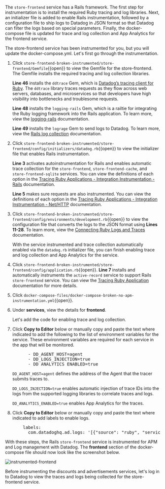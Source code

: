 The `store-frontend` service has a Rails framework. The first step for instrumentation is to install the required Ruby tracing and log libraries. Next, an initializer file is added to enable Rails instrumentation, followed by a configuration file to ship logs to Datadog in JSON format so that Datadog can filter the logs based on special parameters. Finally, the docker-compose file is updated for trace and log collection and App Analytics for the frontend service. 

The store-frontend service has been instrumented for you, but you will update the docker-compose.yml. Let's first go through the instrumentation.

1. Click `store-frontend-broken-instrumented/store-frontend/Gemfile`{{open}} to view the Gemfile for the store-frontend. The Gemfile installs the required tracing and log collection libraries.<p> **Line 46** installs the `ddtrace` Gem, which is <a href="https://docs.datadoghq.com/tracing/setup/ruby/" target="_blank">Datadog’s tracing client for Ruby</a>. The `ddtrace` library traces requests as they flow across web servers, databases, and microservices so that developers have high visibility into bottlenecks and troublesome requests. <p>**Line 48** installs the `logging-rails` Gem, which is a railtie for integrating the Ruby logging framework into the Rails application. To learn more, view the <a href="https://github.com/TwP/logging-rails" target="_blank">logging-rails</a> documentation. <p>**Line 49** installs the `lograge` Gem to send logs to Datadog. To learn more, view the <a href="https://docs.datadoghq.com/logs/log_collection/ruby/#setup" target="_blank"> Rails log collection</a> documentation.

2. Click `store-frontend-broken-instrumented/store-frontend/config/initializers/datadog.rb`{{open}} to view the initializer file that enables Rails instrumentation. <p>**Line 3** activates autoinstrumentation for Rails and enables automatic trace collection for the `store-frontend`,  `store-frontend-cache`, and `store-frontend-sqlite` services. You can view the definitions of each option in the <a href="https://docs.datadoghq.com/tracing/setup/ruby/#rails" target="_blank">Tracing Ruby Applications - Integration Instrumentation - Rails</a> documentation. <p>**Line 5** makes sure requests are also instrumented. You can view the definitions of each option in the <a href="https://docs.datadoghq.com/tracing/setup/ruby/#net-http" target="_blank">Tracing Ruby Applications - Integration Instrumentation - Net/HTTP</a> documentation.

3. Click `store-frontend-broken-instrumented/store-frontend/config/environments/development.rb`{{open}} to view the configuration file that converts the logs to the JSON format using **Lines 11-28**. To learn more, view the <a href="https://docs.datadoghq.com/tracing/connect_logs_and_traces/ruby/?tab=lograge#automatic-trace-id-injection" target="_blank">Connecting Ruby Logs and Traces</a> documentation. <p> With the service instrumented and trace collection automatically enabled via the `datadog.rb` initializer file, you can finish enabling trace  and log collection and App Analytics for the service.

4. Click `store-frontend-broken-instrumented/store-frontend/config/application.rb`{{open}}. **Line 7** installs and automatically instruments the `active-record` service to support Rails `store-frontend` service. You can view the <a href="https://docs.datadoghq.com/tracing/setup/ruby/#active-record" target="_blank"> Tracing Ruby Application</a> documentation for more details.

5. Click `docker-compose-files/docker-compose-broken-no-apm-instrumentation.yml`{{open}}.

6. Under **services**, view the details for **frontend**. <p> Let's add the code for enabling trace and log collection.

7. Click **Copy to Editor** below or manually copy and paste the text where indicated to add the following to the list of environment variables for the service. These environment variables are required for each service in the app that will be monitored. 

    <pre class="file" data-filename="docker-compose-broken-no-apm-instrumentation.yml" data-target="insert" data-marker="# add frontend env variables">
         - DD_AGENT_HOST=agent
         - DD_LOGS_INJECTION=true
         - DD_ANALYTICS_ENABLED=true</pre> 

    `DD_AGENT_HOST=agent` defines the address of the Agent that the tracer submits traces to. 
    
    `DD_LOGS_INJECTION=true` enables automatic injection of trace IDs into the logs from the supported logging libraries to correlate traces and logs. 
    
    `DD_ANALYTICS_ENABLED=true` enables App Analytics for the traces.

8. Click **Copy to Editor** below or manually copy and paste the text where indicated to add labels to enable logs.

    <pre class="file" data-filename="docker-compose-broken-no-apm-instrumentation.yml" data-target="insert" data-marker="# add frontend log labels">
       labels:
         com.datadoghq.ad.logs: '[{"source": "ruby", "service": "store-frontend"}]'</pre> 

With these steps, the Rails `store-frontend` service is instrumented for APM and Log management with Datadog. The **frontend** section of the docker-compose file should now look like the screenshot below. <p> ![instrumented-frontend](instrumentapp2/assets/instrumented-frontend.png) 

Before instrumenting the discounts and advertisements services, let's log in to Datadog to view the traces and logs being collected for the store-frontend service. 